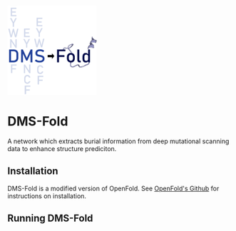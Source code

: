 <img src="imgs/dmsfold_logo.png" width="200" height="200"/>

# DMS-Fold

A network which extracts burial information from deep mutational scanning data to enhance structure prediciton.

## Installation

DMS-Fold is a modified version of OpenFold. See [OpenFold's Github](https://github.com/aqlaboratory/openfold) for instructions on installation.

## Running DMS-Fold


